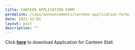 ```yaml
---
title: CANTEEN APPLICATION FORM
permalink: /czps/announcements/canteen-application-form/
date: 2021-12-01
layout: post
description: ""
---
```

<p>Click&nbsp;<strong><a href="/files/Canteen%20Application%20Form.pdf" target="_blank" rel="noopener">here</a></strong>&nbsp;to download Application for Canteen Stall.</p>